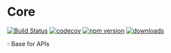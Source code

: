 # Core

[![Build Status](https://travis-ci.com/barktler/Core.svg?branch=master)](https://travis-ci.com/barktler/Core)
[![codecov](https://codecov.io/gh/barktler/Core/branch/master/graph/badge.svg)](https://codecov.io/gh/barktler/Core)
[![npm version](https://badge.fury.io/js/%40barktler%2Fcore.svg)](https://www.npmjs.com/package/@barktler/core)
[![downloads](https://img.shields.io/npm/dm/@barktler/core.svg)](https://www.npmjs.com/package/@barktler/core)

:droplet: Base for APIs
